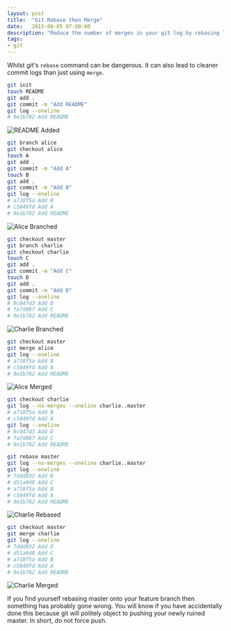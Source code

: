 ```yaml
---
layout: post
title:  "Git Rebase then Merge"
date:   2015-08-05 07:00:00
description: "Reduce the number of merges in your git log by rebasing local branches (never force push though)."
tags:
- git
---
```


Whilst git's `rebase` command can be dangerous. It can also lead to cleaner commit logs than just using `merge`.

```bash
git init
touch README
git add .
git commit -m "Add README"
git log --oneline
# 9e1b782 Add README
```

<img src="//assets.mattro.be/rts/img/git-rebase-add-readme.png" alt="README Added" class="img-responsive max-height-125">

```bash
git branch alice
git checkout alice
touch A
git add .
git commit -m "Add A"
touch B
git add .
git commit -m "Add B"
git log --oneline
# a718f5a Add B
# c5849fd Add A
# 9e1b782 Add README
```

<img src="//assets.mattro.be/rts/img/git-rebase-alice-branch.png" alt="Alice Branched" class="img-responsive max-height-125">

```bash
git checkout master
git branch charlie
git checkout charlie
touch C
git add .
git commit -m "Add C"
touch D
git add .
git commit -m "Add D"
git log --oneline
# 0c047d3 Add D
# fa7d087 Add C
# 9e1b782 Add README
```

<img src="//assets.mattro.be/rts/img/git-rebase-charlie-branch.png" alt="Charlie Branched" class="img-responsive max-height-125">

```bash
git checkout master
git merge alice
git log --oneline
# a718f5a Add B
# c5849fd Add A
# 9e1b782 Add README
```

<img src="//assets.mattro.be/rts/img/git-rebase-alice-merged.png" alt="Alice Merged" class="img-responsive max-height-125">

```bash
git checkout charlie
git log --no-merges --oneline charlie..master
# a718f5a Add B
# c5849fd Add A
git log --oneline
# 0c047d3 Add D
# fa7d087 Add C
# 9e1b782 Add README

git rebase master
git log --no-merges --oneline charlie..master
git log --oneline
# 7ddd032 Add D
# d51a0d8 Add C
# a718f5a Add B
# c5849fd Add A
# 9e1b782 Add README
```

<img src="//assets.mattro.be/rts/img/git-rebase-charlie-rebased.png" alt="Charlie Rebased" class="img-responsive max-height-125">

```bash
git checkout master
git merge charlie
git log --oneline
# 7ddd032 Add D
# d51a0d8 Add C
# a718f5a Add B
# c5849fd Add A
# 9e1b782 Add README
```

<img src="//assets.mattro.be/rts/img/git-rebase-charlie-merged.png" alt="Charlie Merged" class="img-responsive max-height-125">

 If you find yourself rebasing master onto your feature branch then something has probably gone wrong. You will know if you have accidentally done this because git will politely object to pushing your newly ruined master. In short, do not force push.

